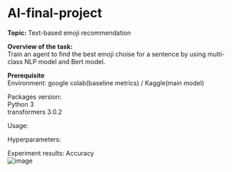 # AI-final-project
**Topic:** Text-based emoji recommendation

**Overview of the task:**  
Train an agent to find the best emoji choise for a sentence by using multi-class NLP model and Bert model.
  
**Prerequisite**  
Environment: google colab(baseline metrics) / Kaggle(main model)  
  
Packages version:   
Python 3  
transformers 3.0.2
  
Usage:    
  
Hyperparameters:  
  
Experiment results: Accuracy  
![image](https://user-images.githubusercontent.com/91117215/173069600-b003400c-b00a-403b-aea6-e8a6ef7cd0c2.png)



